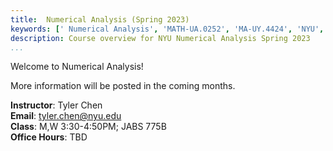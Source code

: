 ```yaml
---
title:  Numerical Analysis (Spring 2023)
keywords: [' Numerical Analysis', 'MATH-UA.0252', 'MA-UY.4424', 'NYU', 'Courant', 'Tandon']
description: Course overview for NYU Numerical Analysis Spring 2023
...
```


Welcome to Numerical Analysis!

More information will be posted in the coming months. 

**Instructor**: Tyler Chen  
**Email**: tyler.chen@nyu.edu  
**Class**: M,W 3:30-4:50PM; JABS 775B  
**Office Hours**: TBD


  
